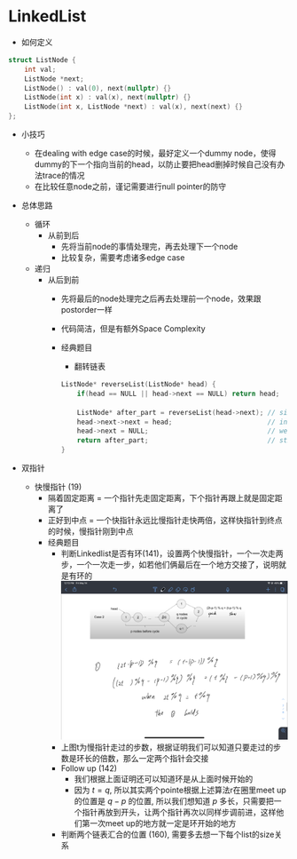 # LinkedList

* 如何定义

```cpp
struct ListNode {
    int val;
    ListNode *next;
    ListNode() : val(0), next(nullptr) {}
    ListNode(int x) : val(x), next(nullptr) {}
    ListNode(int x, ListNode *next) : val(x), next(next) {}
};
```

* 小技巧
    * 在dealing with edge case的时候，最好定义一个dummy node，使得dummy的下一个指向当前的head，以防止要把head删掉时候自己没有办法trace的情况
    * 在比较任意node之前，谨记需要进行null pointer的防守

* 总体思路
    * 循环
        * 从前到后
            * 先将当前node的事情处理完，再去处理下一个node
            * 比较复杂，需要考虑诸多edge case
    * 递归
        * 从后到前
            * 先将最后的node处理完之后再去处理前一个node，效果跟postorder一样
            * 代码简洁，但是有额外Space Complexity
            * 经典题目
                * 翻转链表

                ```cpp
                ListNode* reverseList(ListNode* head) {
                    if(head == NULL || head->next == NULL) return head;
                    
                    ListNode* after_part = reverseList(head->next); // since after_part's head node is actuall the end node, we cannot directly modify it
                    head->next->next = head;                        // instead, we actually have memory of the end node of after_part's, that's the next node of our cur node
                    head->next = NULL;                              // we only reverse the cur node
                    return after_part;                              // still return the after_part, but this time, after_part has grown longer
                }
                ```

* 双指针
    * 快慢指针 (19)
        * 隔着固定距离 = 一个指针先走固定距离，下个指针再跟上就是固定距离了
        * 正好到中点   = 一个快指针永远比慢指针走快两倍，这样快指针到终点的时候，慢指针刚到中点
        * 经典题目
            * 判断Linkedlist是否有环(141)，设置两个快慢指针，一个一次走两步，一个一次走一步，如若他们俩最后在一个地方交接了，说明就是有环的
            ![Picture](./IMG_D4BD6224355A-1.jpeg)
            * 上图t为慢指针走过的步数，根据证明我们可以知道只要走过的步数是环长的倍数，那么一定两个指针会交接
            * Follow up (142)
                * 我们根据上面证明还可以知道环是从上面时候开始的
                * 因为 $t = q$, 所以其实两个pointe根据上述算法r在圈里meet up的位置是 $q - p$ 的位置, 所以我们想知道 $p$ 多长，只需要把一个指针再放到开头，让两个指针再次以同样步调前进，这样他们第一次meet up的地方就一定是环开始的地方
            * 判断两个链表汇合的位置 (160), 需要多去想一下每个list的size关系